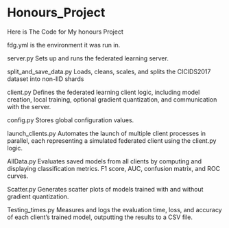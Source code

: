 # Honours_Project
Here is The Code for My honours Project

fdg.yml is the environment it was run in.


server.py	Sets up and runs the federated learning server.


split_and_save_data.py	Loads, cleans, scales, and splits the CICIDS2017 dataset into non-IID shards


client.py	Defines the federated learning client logic, including model creation, local training, optional gradient quantization, and communication with the server.


config.py	Stores global configuration values.


launch_clients.py	Automates the launch of multiple client processes in parallel, each representing a simulated federated client using the client.py logic.


AllData.py	Evaluates saved models from all clients by computing and displaying classification metrics. F1 score, AUC, confusion matrix, and ROC curves.


Scatter.py	Generates scatter plots of models trained with and without gradient quantization.


Testing_times.py	Measures and logs the evaluation time, loss, and accuracy of each client’s trained model, outputting the results to a CSV file.
